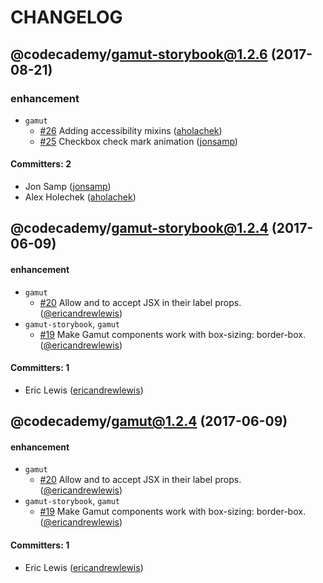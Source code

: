 # CHANGELOG

## @codecademy/gamut-storybook@1.2.6 (2017-08-21)

### enhancement
* `gamut`
  * [#26](https://github.com/RyzacInc/gamut/pull/26) Adding accessibility mixins ([aholachek](https://github.com/aholachek))
  * [#25](https://github.com/RyzacInc/gamut/pull/25) Checkbox check mark animation ([jonsamp](https://github.com/jonsamp))
  
#### Committers: 2
- Jon Samp ([jonsamp](https://github.com/jonsamp))
- Alex Holechek ([aholachek](https://github.com/aholachek))


## @codecademy/gamut-storybook@1.2.4 (2017-06-09)

#### enhancement
* `gamut`
  * [#20](https://github.com/RyzacInc/gamut/pull/20) Allow <Radio> and <Checkbox> to accept JSX in their label props. ([@ericandrewlewis](https://github.com/ericandrewlewis))
* `gamut-storybook`, `gamut`
  * [#19](https://github.com/RyzacInc/gamut/pull/19) Make Gamut components work with box-sizing: border-box. ([@ericandrewlewis](https://github.com/ericandrewlewis))

#### Committers: 1
- Eric Lewis ([ericandrewlewis](https://github.com/ericandrewlewis))


## @codecademy/gamut@1.2.4 (2017-06-09)

#### enhancement
* `gamut`
  * [#20](https://github.com/RyzacInc/gamut/pull/20) Allow <Radio> and <Checkbox> to accept JSX in their label props. ([@ericandrewlewis](https://github.com/ericandrewlewis))
* `gamut-storybook`, `gamut`
  * [#19](https://github.com/RyzacInc/gamut/pull/19) Make Gamut components work with box-sizing: border-box. ([@ericandrewlewis](https://github.com/ericandrewlewis))

#### Committers: 1
- Eric Lewis ([ericandrewlewis](https://github.com/ericandrewlewis))
